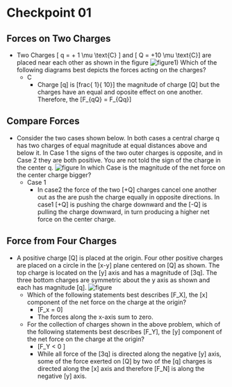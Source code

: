 # Checkpoint 01

## Forces on Two Charges
* Two Charges \[ q = + 1 \mu \text{C} \] and \[ Q = +10 \mu \text{C}\] are placed near each other as shown in the figure ![figure](https://dl.dropbox.com/u/11444220/00/Screen%20Shot%202012-06-10%20at%2010.04.03%20PM.png)1) Which of the following diagrams best depicts the forces acting on the charges?
   * C
       * Charge \[q\] is \[frac{ 1}{ 10}\] the magnitude of charge \[Q\] but the charges have an equal and oposite effect on one another.  Therefore, the \[F_{qQ} = F_{Qq}\]
## Compare Forces
* Consider the two cases shown below. In both cases a central charge q has two charges of equal magnitude at equal distances above and below it. In Case 1 the signs of the two outer charges is opposite, and in Case 2 they are both positive. You are not told the sign of the charge in the center q.  ![figure](https://dl.dropbox.com/u/11444220/00/Screen%20Shot%202012-06-11%20at%202.14.27%20AM.png)   In which Case is the magnitude of the net force on the center charge bigger?
   * Case 1
       * In case2 the force of the two \[+Q\] charges cancel one another out as the are push the charge equally in opposite directions.  In case1 \[+Q\] is pushing the charge downward and the \[-Q\] is pulling the charge downward, in turn producing a higher net force on the center charge.

## Force from Four Charges
* A positive charge \[Q\] is placed at the origin. Four other positive charges are placed on a circle in the \[x-y\] plane centered on \[Q\] as shown. The top charge is located on the \[y\] axis and has a magnitude of \[3q\]. The three bottom charges are symmetric about the y axis as shown and each has magnitude \[q\]. ![figure](https://dl.dropbox.com/u/11444220/00/Screen%20Shot%202012-06-11%20at%202.22.49%20AM.png)
   * Which of the following statements best describes \[F_X\], the \[x\] component of the net force on the charge at the origin?
       * \[F_x = 0\]
       * The forces along the x-axis sum to zero.
   * For the collection of charges shown in the above problem, which of the following statements best describes \[F_Y\], the \[y\] component of the net force on the charge at the origin?
       * \[F_Y < 0 \]
       * While all force of the \[3q\] is directed along the negative \[y\] axis, some of the force exerted on \[Q\] by two of the \[q\] charges is directed along the \[x\] axis and therefore \[F_N\] is along the negative \[y\] axis.